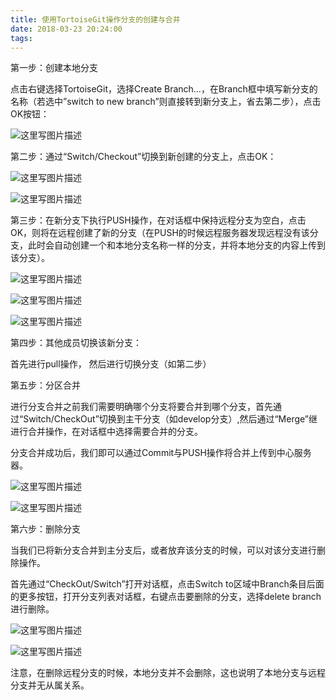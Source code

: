 ```yaml
---
title: 使用TortoiseGit操作分支的创建与合并
date: 2018-03-23 20:24:00
tags:
---
```


第一步：创建本地分支

点击右键选择TortoiseGit，选择Create Branch…，在Branch框中填写新分支的名称（若选中”switch to new branch”则直接转到新分支上，省去第二步），点击OK按钮：

<!--more-->

 ![这里写图片描述](https://images2015.cnblogs.com/blog/821004/201606/821004-20160602182359586-1005145636.png)

 第二步：通过“Switch/Checkout”切换到新创建的分支上，点击OK：

 ![这里写图片描述](https://images2015.cnblogs.com/blog/821004/201606/821004-20160602182409274-1757149651.png)

 ![这里写图片描述](https://images2015.cnblogs.com/blog/821004/201606/821004-20160602182429680-2085910879.png)

第三步：在新分支下执行PUSH操作，在对话框中保持远程分支为空白，点击OK，则将在远程创建了新的分支（在PUSH的时候远程服务器发现远程没有该分支，此时会自动创建一个和本地分支名称一样的分支，并将本地分支的内容上传到该分支）。

 ![这里写图片描述](https://images2015.cnblogs.com/blog/821004/201606/821004-20160602182436899-46712737.png)

 ![这里写图片描述](https://images2015.cnblogs.com/blog/821004/201606/821004-20160602182450789-170162464.png)

![这里写图片描述](https://images2015.cnblogs.com/blog/821004/201606/821004-20160602182456930-1825713259.png)

第四步：其他成员切换该新分支：

首先进行pull操作， 然后进行切换分支（如第二步）

 第五步：分区合并

进行分支合并之前我们需要明确哪个分支将要合并到哪个分支，首先通过“Switch/CheckOut”切换到主干分支（如develop分支）,然后通过“Merge”继进行合并操作，在对话框中选择需要合并的分支。

分支合并成功后，我们即可以通过Commit与PUSH操作将合并上传到中心服务器。

 ![这里写图片描述](https://images2015.cnblogs.com/blog/821004/201606/821004-20160602182513836-398632923.png)

 
![这里写图片描述](https://images2015.cnblogs.com/blog/821004/201606/821004-20160602182522164-607696675.png)


 第六步：删除分支

当我们已将新分支合并到主分支后，或者放弃该分支的时候，可以对该分支进行删除操作。

首先通过“CheckOut/Switch”打开对话框，点击Switch to区域中Branch条目后面的更多按钮，打开分支列表对话框，右键点击要删除的分支，选择delete branch进行删除。

 ![这里写图片描述](https://images2015.cnblogs.com/blog/821004/201606/821004-20160602182531633-996345316.png)

 ![这里写图片描述](https://images2015.cnblogs.com/blog/821004/201606/821004-20160602182550899-1108166626.png)

 

注意，在删除远程分支的时候，本地分支并不会删除，这也说明了本地分支与远程分支并无从属关系。
